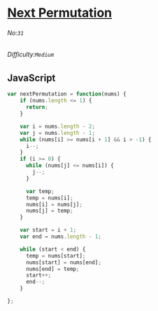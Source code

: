 # [Next Permutation](https://leetcode.com/problems/next-permutation/#/description)
###### No:`31`
###### Difficulty:`Medium`
## JavaScript


```js
var nextPermutation = function(nums) {
    if (nums.length <= 1) {
      return;
    }

    var i = nums.length - 2;
    var j = nums.length - 1;
    while (nums[i] >= nums[i + 1] && i > -1) {
      i--;
    }
    if (i >= 0) {
      while (nums[j] <= nums[i]) {
        j--;
      }

      var temp;
      temp = nums[i];
      nums[i] = nums[j];
      nums[j] = temp;
    }

    var start = i + 1;
    var end = nums.length - 1;

    while (start < end) {
      temp = nums[start];
      nums[start] = nums[end];
      nums[end] = temp;
      start++;
      end--;
    }

};
```
